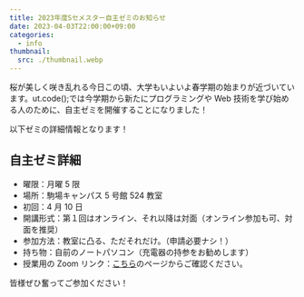 ```yaml
---
title: 2023年度Sセメスター自主ゼミのお知らせ
date: 2023-04-03T22:00:00+09:00
categories:
  - info
thumbnail:
  src: ./thumbnail.webp
---
```


桜が美しく咲き乱れる今日この頃、大学もいよいよ春学期の始まりが近づいています。ut.code();では今学期から新たにプログラミングや Web 技術を学び始める人のために、自主ゼミを開催することになりました！

以下ゼミの詳細情報となります！

## 自主ゼミ詳細

- 曜限：月曜 5 限
- 場所：駒場キャンパス 5 号館 524 教室
- 初回：4 月 10 日
- 開講形式：第１回はオンライン、それ以降は対面（オンライン参加も可、対面を推奨）
- 参加方法：教室に凸る、ただそれだけ。（申請必要ナシ！）
- 持ち物：自前のノートパソコン（充電器の持参をお勧めします）
- 授業用の Zoom リンク：[こちら](https://todaijichikai.org/2023年sセメスターの自主ゼミ紹介/)のページからご確認ください。

皆様ぜひ奮ってご参加ください！
